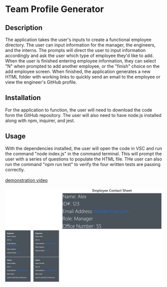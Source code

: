# Team Profile Generator

## Description
The application takes the user's inputs to create a functional employee directory. The user can input information for the manager, the engineers, and the interns.
The prompts will direct the user to input information accordingly and ask the user which type of employee they'd like to add. When the user is finished entering employee information,
they can select "N" when prompted to add another employee, or the "finish" choice on the add employee screen. When finished, the application generates a new HTML folder with working
links to quickly send an email to the employee or view the engineer's GitHub profile.

## Installation
For the application to function, the user will need to download the code form the GitHub repository. The user will also need to have node.js installed along with npm, inquirer, and jest.

## Usage
With the dependencies installed, the user will open the code in VSC and run the command "node index.js" in the command terminal. This will prompt the user with a series of questions to populate the HTML file. THe user can also run the command "npm run test" to verify the four written tests are passing correctly.
</br>
</br>
[demonstration video](https://watch.screencastify.com/v/Pioxl5JO9PIUrcEDQfGj)
</br>
</br>
![html generated screenshot](/assets/screenshot.PNG)
</br>